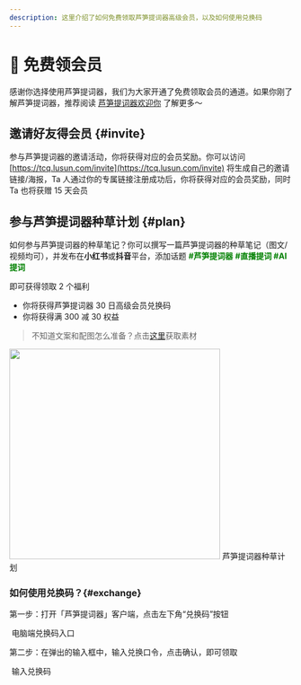 ```yaml
---
description: 这里介绍了如何免费领取芦笋提词器高级会员，以及如何使用兑换码
---
```


# 🥳 免费领会员

感谢你选择使用芦笋提词器，我们为大家开通了免费领取会员的通道。如果你刚了解芦笋提词器，推荐阅读 [芦笋提词器欢迎你](/) 了解更多～

## 邀请好友得会员 {#invite}

参与芦笋提词器的邀请活动，你将获得对应的会员奖励。你可以访问 [https://tcq.lusun.com/invite](https://tcq.lusun.com/invite) 将生成自己的邀请链接/海报，Ta 人通过你的专属链接注册成功后，你将获得对应的会员奖励，同时 Ta 也将获赠 15 天会员

## 参与芦笋提词器种草计划 {#plan}

如何参与芦笋提词器的种草笔记？你可以撰写一篇芦笋提词器的种草笔记（图文/视频均可），并发布在**小红书**或**抖音**平台，添加话题 <span style="color:green;"> **#芦笋提词器**</span> <span style="color:green;">**#直播提词 #AI 提词​**</span>

即可获得领取 2 个福利

* 你将获得芦笋提词器 30 日高级会员兑换码
* 你将获得满 300 减 30 权益
> 不知道文案和配图怎么准备？点击[这里](materials.md)获取素材

<ImgCenter><img src="/.gitbook/assets/duozhongcao.png" alt="" width="375"></ImgCenter>
<ImgDesc>芦笋提词器种草计划</ImgDesc>

### 如何使用兑换码？{#exchange}

第一步：打开「芦笋提词器」客户端，点击左下角“兑换码”按钮

<ImgCenter><img src="/.gitbook/assets/duihuama1.png" alt=""></ImgCenter>
<ImgDesc>电脑端兑换码入口</ImgDesc>

第二步：在弹出的输入框中，输入兑换口令，点击确认，即可领取

<ImgCenter><img src="/.gitbook/assets/duihuanma2.png" alt=""></ImgCenter>
<ImgDesc>输入兑换码</ImgDesc>